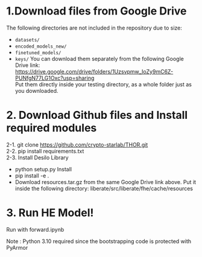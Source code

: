 # 1.Download files from Google Drive
The following directories are not included in the repository due to size:
- `datasets/`
- `encoded_models_new/`
- `finetuned_models/`
- `keys/`
You can download them separately from the following Google Drive link:  
https://drive.google.com/drive/folders/1Uzsvpmw_IoZy9mC6Z-PUNfgN77LG1Oxc?usp=sharing  
Put them directly inside your testing directory, as a whole folder just as you downloaded.

# 2. Download Github files and Install required modules
2-1. git clone https://github.com/crypto-starlab/THOR.git  
2-2. pip install requirements.txt  
2-3. Install Desilo Library
- python setup.py Install
- pip install -e .
- Download resources.tar.gz from the same Google Drive link above.
  Put it inside the following directory: liberate/src/liberate/fhe/cache/resources

# 3. Run HE Model!
Run with forward.ipynb 

Note : Python 3.10 required since the bootstrapping code is protected with PyArmor
